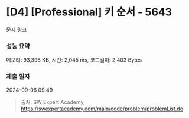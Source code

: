 # [D4] [Professional] 키 순서 - 5643 

[문제 링크](https://swexpertacademy.com/main/code/problem/problemDetail.do?contestProbId=AWXQsLWKd5cDFAUo) 

### 성능 요약

메모리: 93,396 KB, 시간: 2,045 ms, 코드길이: 2,403 Bytes

### 제출 일자

2024-09-06 09:49



> 출처: SW Expert Academy, https://swexpertacademy.com/main/code/problem/problemList.do